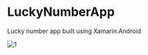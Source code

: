 # LuckyNumberApp
Lucky number app built using Xamarin.Android

![1](https://user-images.githubusercontent.com/77530565/143882209-45b0219d-80c8-4103-be05-70a0bffb9d65.png)
